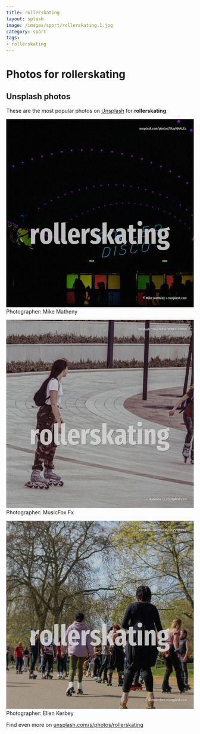 ```yaml
---
title: rollerskating
layout: splash
image: /images/sport/rollerskating.1.jpg
category: sport
tags:
- rollerskating
---
```

# Photos for rollerskating
 
## Unsplash photos
These are the most popular photos on [Unsplash](https://unsplash.com) for **rollerskating**.
 
![rollerskating](/images/sport/rollerskating.1.jpg)
Photographer:  Mike Matheny
 
![rollerskating](/images/sport/rollerskating.2.jpg)
Photographer:  MusicFox Fx
 
![rollerskating](/images/sport/rollerskating.3.jpg)
Photographer:  Ellen Kerbey
 
Find even more on [unsplash.com/s/photos/rollerskating](https://unsplash.com/s/photos/rollerskating)
 
